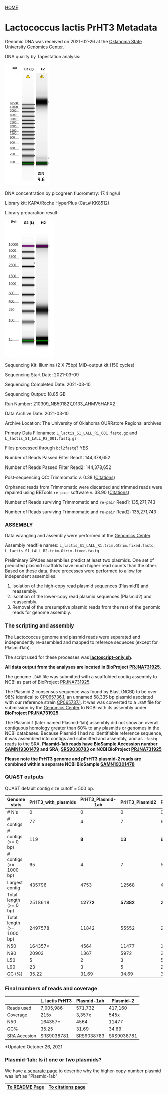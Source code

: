 ---
---
[HOME](/README.md)


# Lactococcus lactis PrHT3 Metadata

Genomic DNA was received on 2021-02-26 at the [Oklahoma State University Genomics Center](https://genomics.okstate.edu/).

DNA quality by Tapestation analysis:

![DNA](/fig/genomic-DNA-tapestation.png)

DNA concentration by picogreen fluorometry: 17.4 ng/ul

Library kit: KAPA/Roche HyperPlus (Cat.# KK8512)

Library preparation result:

![library](/fig/Library-QC.png)

Sequencing Kit: Illumina (2 X 75bp) MID-output kit (150 cycles)

Sequencing Start Date: 2021-03-09

Sequencing Completed Date: 2021-03-10

Sequencing Output: 18.85 GB

Run Number: 210309_NB501827_0133_AHMV5HAFX2

Data Archive Date: 2021-03-10

Archive Location: The University of Oklahoma OURRstore Regional archives

Primary Data Filenames: `L_lactis_S1_LALL_R1_001.fastq.gz` and `L_lactis_S1_LALL_R2_001.fastq.gz`

Files processed through `bcl2fastq`? YES

Number of Reads Passed Filter Read1: 144,378,652

Number of Reads Passed Filter Read2: 144,378,652

Post-sequencing QC: Trimmomatic v. 0.38 ([Citations](/citations.md#cit02))

Orphaned reads from Trimmomatic were discarded and trimmed reads were repaired using BBTools `re-pair` software v. 38.90 ([Citations](/citations.md#cit09))

Number of Reads surviving Trimmomatic and `re-pair` Read1: 135,271,743

Number of Reads surviving Trimmomatic and `re-pair` Read2: 135,271,743

### ASSEMBLY

Data wrangling and assembly were performed at the [Genomics Center](https://genomics.okstate.edu/).

Assembly readfile names: `L_lactis_S1_LALL_R1.trim.Gtrim.fixed.fastq`, `L_lactis_S1_LALL_R2.trim.Gtrim.fixed.fastq`

Preliminary SPAdes assemblies predict at least two plasmids. One set of predicted plasmid scaffolds have much higher read counts than the other. Based on these data, three processes were performed to allow for independent assemblies:

1. Isolation of the high-copy read plasmid sequences (Plasmid1) and reassembly. 
2. Isolation of the lower-copy read plasmid sequences (Plasmid2) and reassembly.
3. Removal of the presumptive plasmid reads from the rest of the genomic reads for genome assembly. 

### The scripting and assembly

The Lactococcus genome and plasmid reads were separated and independently re-asembled and mapped to referece sequeces (except for Plasmid1ab).

The script used for these processes was **[lactoscript-only.sh](/files/lactoscript-only.sh)**.

**All data output from the analyses are located in BioProject [PRJNA731925](https://www.ncbi.nlm.nih.gov/bioproject/?term=PRJNA731925)**. 

The genome `.BAM` file was submitted with a scaffolded contig assembly to NCBI as part of BioProject [PRJNA731925](https://www.ncbi.nlm.nih.gov/bioproject/?term=PRJNA731925).

The Plasmid 2 consensus sequence was found by Blast (NCBI) to be over 98% identical to [CP065736.1](https://www.ncbi.nlm.nih.gov/nuccore/CP065736.1), an unnamed 58,335 bp plasmid asociated with our reference strain [CP065737.1](https://www.ncbi.nlm.nih.gov/nuccore/CP065737.1). It was was converted to a `.BAM` file for submission by the [Genomics Center](https://genomics.okstate.edu/) to NCBI with its assembly under **BioProject [PRJNA731925](https://www.ncbi.nlm.nih.gov/bioproject/?term=PRJNA731925)**. 
 
The Plasmid 1 (later named Plasmid-1ab) assembly did not show an overall contiguous homology greater than 60% to any plasmids or genomes in the NCBI databases. Because Plasmid 1 had no identifiable reference sequence, it was assembled into contigs and submitted and assembly, and as `.fastq` reads to the SRA. **Plasmid-1ab reads have BioSample Accession number [SAMN19301479](https://www.ncbi.nlm.nih.gov/biosample/19301479) and SRA; [SRS9038783](https://www.ncbi.nlm.nih.gov/sra?LinkName=biosample_sra&from_uid=19301479) on NCBI BioProject [PRJNA731925](https://www.ncbi.nlm.nih.gov/bioproject/?term=PRJNA731925)**

**Please note the PrHT3 genome and pPrHT3 plasmid-2 reads are combined within a separate NCBI BioSample [SAMN19301478](https://www.ncbi.nlm.nih.gov/biosample/19301478)**
 
### QUAST outputs
 
QUAST default contig size cutoff = 500 bp.
 
| Genome stats | PrHT3_with_plasmids | PrHT3_Plasmid-1ab | PrHT3_Plasmid2| PrHT3_genome_only | 
|-|-|-|-|-|
| # N's | 0 | 0 | 0 | 0 | 
| # contigs | 77 | 4 | 7 | 66 |
| # contigs (>= 0 bp) | 119 | **8** | **13** | **98** |
| # contigs (>= 1000 bp) | 65 | 4 | 7 | 54 |
| Largest contig | 435796 | 4753 | 12568 | 435796 |
| Total length (>= 0 bp) | 2518618 | **12772** | **57382** | **2448464** |
| Total length (>= 1000 bp) | 2497578 | 11842 | 55552 | 2430184 |
| N50 | 164357\* | 4564 | 11477 | 134484 |
| N90 | 20903 | 1367 | 5972 | 32769 |
| L50 | 5 | 2 | 3 | 5 | 
| L90 | 23 | 3 | 5 | 20 | 
| GC (%) | 35.22 | 31.69 | 34.69 | 35.25 | 
 
 
### Final numbers of reads and coverage

|  | L. lactis PrHT3 | Plasmid-1ab | Plasmid-2 |
| --- | --- | --- | --- |
| Reads used | 7,005,986 | 571,732 | 417,160 |
| Coverage | 215x | 3,357x | 545x |
| N50 | 164357\* | 4564 | 11477|
| GC% | 35.25 | 31.69 | 34.69 |
| SRA Accesion | SRS9038781 | SRS9038783 | SRS9038781 |

*Updated October 26, 2021

### Plasmid-1ab: Is it one or two plasmids?

We have [a separate page](/plasmid1ab.md) to describe why the higher-copy-number plasmid was left as "Plasmid-1ab"

| [To README Page](/README.md) | [To citations page](/citations.md) |
| --- | --- |

